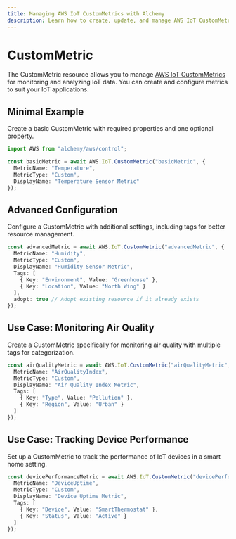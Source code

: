 ```yaml
---
title: Managing AWS IoT CustomMetrics with Alchemy
description: Learn how to create, update, and manage AWS IoT CustomMetrics using Alchemy Cloud Control.
---
```


# CustomMetric

The CustomMetric resource allows you to manage [AWS IoT CustomMetrics](https://docs.aws.amazon.com/iot/latest/userguide/) for monitoring and analyzing IoT data. You can create and configure metrics to suit your IoT applications.

## Minimal Example

Create a basic CustomMetric with required properties and one optional property.

```ts
import AWS from "alchemy/aws/control";

const basicMetric = await AWS.IoT.CustomMetric("basicMetric", {
  MetricName: "Temperature",
  MetricType: "Custom",
  DisplayName: "Temperature Sensor Metric"
});
```

## Advanced Configuration

Configure a CustomMetric with additional settings, including tags for better resource management.

```ts
const advancedMetric = await AWS.IoT.CustomMetric("advancedMetric", {
  MetricName: "Humidity",
  MetricType: "Custom",
  DisplayName: "Humidity Sensor Metric",
  Tags: [
    { Key: "Environment", Value: "Greenhouse" },
    { Key: "Location", Value: "North Wing" }
  ],
  adopt: true // Adopt existing resource if it already exists
});
```

## Use Case: Monitoring Air Quality

Create a CustomMetric specifically for monitoring air quality with multiple tags for categorization.

```ts
const airQualityMetric = await AWS.IoT.CustomMetric("airQualityMetric", {
  MetricName: "AirQualityIndex",
  MetricType: "Custom",
  DisplayName: "Air Quality Index Metric",
  Tags: [
    { Key: "Type", Value: "Pollution" },
    { Key: "Region", Value: "Urban" }
  ]
});
```

## Use Case: Tracking Device Performance

Set up a CustomMetric to track the performance of IoT devices in a smart home setting.

```ts
const devicePerformanceMetric = await AWS.IoT.CustomMetric("devicePerformanceMetric", {
  MetricName: "DeviceUptime",
  MetricType: "Custom",
  DisplayName: "Device Uptime Metric",
  Tags: [
    { Key: "Device", Value: "SmartThermostat" },
    { Key: "Status", Value: "Active" }
  ]
});
```